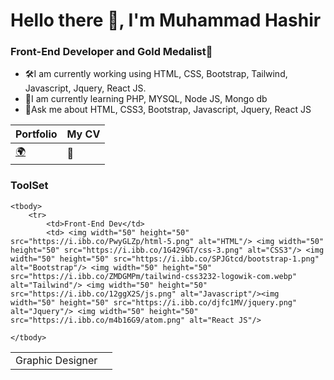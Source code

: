 <h1>Hello there 👋, I'm Muhammad Hashir</h1>
<h3>Front-End Developer and Gold Medalist🥇</h3>
<ul>
<li>🛠️I am currently working using HTML, CSS, Bootstrap, Tailwind, Javascript, Jquery, React JS.</li>
<li>🌱I am currently learning PHP, MYSQL, Node JS, Mongo db</li>
<li>💬Ask me about HTML, CSS3, Bootstrap, Javascript, Jquery, React JS</li>
</ul>

<table>
	<thead>
		<tr>
			<th>Portfolio</th>
			<th>My CV</th>
		</tr>
	</thead>
	<tbody>
		<tr>
			<td><a href="https://www.trialphatechnologies.com/iflexiblelimited">🌍</a></td>
			<td>📜</td>
		</tr>
	</tbody>
</table>

<h3>ToolSet</h3>
<table>

	<tbody>
		<tr>
			<td>Front-End Dev</td>
			<td> <img width="50" height="50" src="https://i.ibb.co/PwyGLZp/html-5.png" alt="HTML"/> <img width="50" height="50" src="https://i.ibb.co/1G429GT/css-3.png" alt="CSS3"/> <img width="50" height="50" src="https://i.ibb.co/SPJGtcd/bootstrap-1.png" alt="Bootstrap"/> <img width="50" height="50" src="https://i.ibb.co/ZMDGMPm/tailwind-css3232-logowik-com.webp" alt="Tailwind"/> <img width="50" height="50" src="https://i.ibb.co/12ggX2S/js.png" alt="Javascript"/><img width="50" height="50" src="https://i.ibb.co/djfc1MV/jquery.png" alt="Jquery"/> <img width="50" height="50" src="https://i.ibb.co/m4b16G9/atom.png" alt="React JS"/>
</td>
		</tr>
		<tr>
			<td>Graphic Designer</td>
			<td></td>
		</tr>
	
	</tbody>
</table>


 
